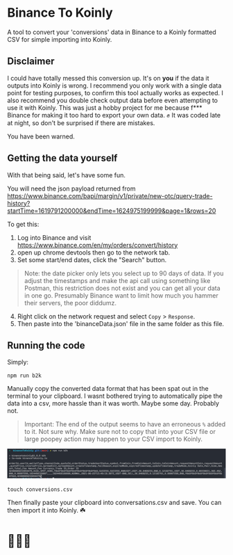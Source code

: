 # Binance To Koinly

A tool to convert your 'conversions' data in Binance to a Koinly formatted CSV for simple importing into Koinly.

## Disclaimer

I could have totally messed this conversion up. It's on **you** if the data it outputs into Koinly is wrong. I recommend you only work with a single data point for testing purposes, to confirm this tool actually works as expected. I also recommend you double check output data before even attempting to use it with Koinly. This was just a hobby project for me because f*** Binance for making it too hard to export your own data. ✊ It was coded late at night, so don't be surprised if there are mistakes.

You have been warned.

## Getting the data yourself

With that being said, let's have some fun.

You will need the json payload returned from https://www.binance.com/bapi/margin/v1/private/new-otc/query-trade-history?startTime=1619791200000&endTime=1624975199999&page=1&rows=20

To get this:

1. Log into Binance and visit https://www.binance.com/en/my/orders/convert/history
2. open up chrome devtools then go to the network tab.
3. Set some start/end dates, click the "Search" button.
  > Note: the date picker only lets you select up to 90 days of data. If you adjust the timestamps and make the api call using something like Postman, this restriction does not exist and you can get all your data in one go. Presumably Binance want to limit how much you hammer their servers, the poor diddumz.
4. Right click on the network request and select `Copy` > `Response`.
5. Then paste into the 'binanceData.json' file in the same folder as this file.

## Running the code


Simply:
```shell
npm run b2k
```

Manually copy the converted data format that has been spat out in the terminal to your clipboard. I wasnt bothered trying to automatically pipe the data into a csv, more hassle than it was worth. Maybe some day. Probably not.

> Important: The end of the output seems to have an erroneous `%` added to it. Not sure why. Make sure not to copy that into your CSV file or large poopey action may happen to your CSV import to Koinly.

![example](./example.png)

```shell
touch conversions.csv
```

Then finally paste your clipboard into conversations.csv and save. You can then import it into Koinly. ☘️

# 🚬😎🤌

